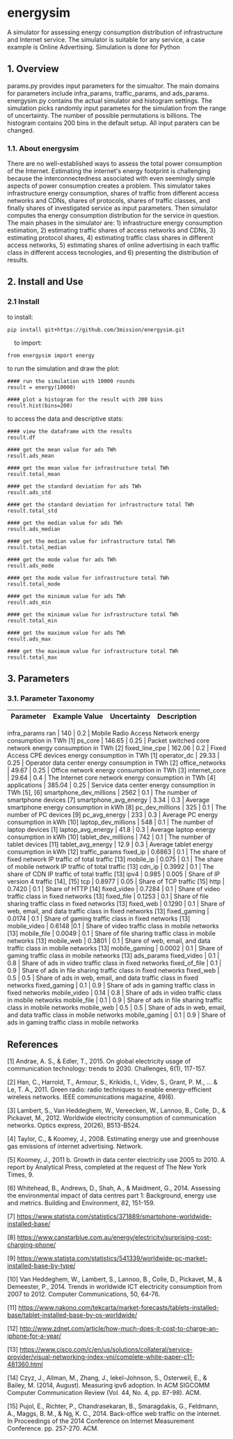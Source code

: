 # energysim
A simulator for assessing energy consumption distribution of infrastructure and Internet service. The simulator is suitable for any service, a case example is Online Advertising. Simulation is done for Python

## 1. Overview 

params.py provides input parameters for the simualtor. The main domains for parameters include infra_params, traffic_params, and ads_params. energysim.py contains the actual simulator and histogram settings. The simulation picks randomly input parametes for the simulation from the range of uncertainty. The number of possible permutations is billions. The histogram contains 200 bins in the default setup. All input paraters can be changed. 

### 1.1. About energysim

There are no well-established ways to assess the total power consumption of the Internet. Estimating the internet's energy footprint is challenging because the interconnectedness associated with even seemingly simple aspects of power consumption creates a problem. 
This simulator takes infrastructure energy consumption, shares of traffic from different access networks and CDNs, shares of protocols, shares of traffic classes, and finally shares of investigated service as input parameters. Then simulator computes tha energy consumption distribution for the service in question. The main phases in the simulator are: 1) infrastructure energy consumption estimation, 2) estimating traffic shares of access networks and CDNs, 3) estimating protocol shares, 4) estimating traffic class shares in different access networks, 5) estimating shares of online advertising in each traffic class in different access tecnologies, and 6) presenting the distribution of results.

## 2. Install and Use

### 2.1 Install 

to install: 

    pip install git+https://github.com/3mission/energysim.git
    
to import: 
    
    from energysim import energy

to run the simulation and draw the plot:

    #### run the simulation with 10000 rounds
    result = energy(10000)

    #### plot a histogram for the result with 200 bins
    result.hist(bins=200)

to access the data and descriptive stats:

    #### view the dataframe with the results 
    result.df

    #### get the mean value for ads TWh
    result.ads_mean

    #### get the mean value for infrastructure total TWh
    result.total_mean

    #### get the standard deviation for ads TWh
    result.ads_std

    #### get the standard deviation for infrastructure total TWh
    result.total_std

    #### get the median value for ads TWh
    result.ads_median

    #### get the median value for infrastructure total TWh
    result.total_median

    #### get the mode value for ads TWh
    result.ads_mode

    #### get the mode value for infrastructure total TWh
    result.total_mode

    #### get the minimum value for ads TWh
    result.ads_min

    #### get the minimum value for infrastructure total TWh
    result.total_min

    #### get the maximum value for ads TWh
    result.ads_max

    #### get the maximum value for infrastructure total TWh
    result.total_max

## 3. Parameters

### 3.1. Parameter Taxonomy

Parameter | Example Value | Uncertainty | Description
-------|---------|---------|---------
infra_params
ran | 140 | 0.2 | Mobile Radio Access Network energy consumption in TWh [1]
ps_core | 146.65 | 0.25 | Packet switched core network energy consumption in TWh [2]
fixed_line_cpe | 162.06 | 0.2 | Fixed Access CPE devices energy consumption in TWh [1]
operator_dc | 29.33 | 0.25 | Operator data center energy consumption in TWh [2]
office_networks | 49.67 | 0.25 | Office network energy consumption in TWh [3]
internet_core | 29.64 | 0.4 | The Internet core network energy consumption in TWh [4]
applications | 385.04 | 0.25 | Service data center energy consumption in TWh [5], [6]
smartphone_dev_millions | 2562 | 0.1 | The number of smartphone devices [7]
smartphone_avg_energy | 3.34 | 0.3 | Average smartphone energy consumption in kWh [8]
pc_dev_millions | 325 | 0.1 | The number of PC devices [9]
pc_avg_energy | 233 | 0.3 | Average PC energy consumption in kWh [10]
laptop_dev_millions | 548 | 0.1 | The number of laptop devices [1]
laptop_avg_energy | 41.8 | 0.3 | Average laptop energy consumption in kWh [10]
tablet_dev_millions | 742 | 0.1 | The number of tablet devices [11]
tablet_avg_energy | 12.9 | 0.3 |  Average tablet energy consumption in kWh [12]
traffic_params
fixed_ip | 0.6863 | 0.1 | The share of fixed network IP traffic of total traffic [13]
mobile_ip | 0.075 | 0.1 | The share of mobile network IP traffic of total traffic [13]
cdn_ip | 0.3992 | 0.1 | The share of CDN IP traffic of total traffic [13]
ipv4 | 0.985 | 0.005 | Share of IP version 4 traffic [14], [15]
tcp | 0.8977 | 0.05 | Share of TCP traffic [15]
http | 0.7420 | 0.1 | Share of HTTP [14]
fixed_video | 0.7284 | 0.1 | Share of video traffic class in fixed networks [13]
fixed_file | 0.1253 | 0.1 | Share of file sharing traffic class in fixed networks [13]
fixed_web | 0.1290 | 0.1 | Share of web, email, and data traffic class in fixed networks [13]
fixed_gaming | 0.0174 | 0.1 | Share of gaming traffic class in fixed networks [13]
mobile_video | 0.6148 |0.1 | Share of video traffic class in mobile networks [13]
mobile_file | 0.0049 | 0.1 | Share of file sharing traffic class in mobile networks [13]
mobile_web | 0.3801 | 0.1 | Share of web, email, and data traffic class in mobile networks [13]
mobile_gaming | 0.0002 | 0.1 | Share of gaming traffic class in mobile networks [13]
ads_params
fixed_video | 0.1 | 0.8 | Share of ads in video traffic class in fixed networks
fixed_of_file | 0.1 | 0.9 | Share of ads in file sharing traffic class in fixed networks
fixed_web | 0.5 | 0.5 | Share of ads in web, email, and data traffic class in fixed networks
fixed_gaming | 0.1 | 0.9 | Share of ads in gaming traffic class in fixed networks
mobile_video | 0.14 | 0.8 | Share of ads in video traffic class in mobile networks
mobile_file | 0.1 | 0.9 | Share of ads in file sharing traffic class in mobile networks
mobile_web | 0.5 | 0.5 | Share of ads in web, email, and data traffic class in mobile networks
mobile_gaming | 0.1 | 0.9 | Share of ads in gaming traffic class in mobile networks

## References

[1] Andrae, A. S., & Edler, T., 2015. On global electricity usage of communication technology: trends to 2030. Challenges, 6(1), 117-157.

[2] Han, C., Harrold, T., Armour, S., Krikidis, I., Videv, S., Grant, P. M., ... & Le, T. A., 2011. Green radio: radio techniques to enable energy-efficient wireless networks. IEEE communications magazine, 49(6).

[3] Lambert, S., Van Heddeghem, W., Vereecken, W., Lannoo, B., Colle, D., & Pickavet, M., 2012. Worldwide electricity consumption of communication networks. Optics express, 20(26), B513-B524.

[4] Taylor, C., & Koomey, J., 2008. Estimating energy use and greenhouse gas emissions of internet advertising. Network.

[5] Koomey, J., 2011 b. Growth in data center electricity use 2005 to 2010. A report by Analytical Press, completed at the request of The New York Times, 9.

[6] Whitehead, B., Andrews, D., Shah, A., & Maidment, G., 2014. Assessing the environmental impact of data centres part 1:
Background, energy use and metrics. Building and Environment, 82, 151-159.

[7] https://www.statista.com/statistics/371889/smartphone-worldwide-installed-base/

[8] https://www.canstarblue.com.au/energy/electricity/surprising-cost-charging-phone/

[9] https://www.statista.com/statistics/541339/worldwide-pc-market-installed-base-by-type/

[10] Van Heddeghem, W., Lambert, S., Lannoo, B., Colle, D., Pickavet, M., & Demeester, P., 2014. Trends in worldwide ICT electricity consumption from 2007 to 2012. Computer Communications, 50, 64-76.

[11] https://www.nakono.com/tekcarta/market-forecasts/tablets-installed-base/tablet-installed-base-by-os-worldwide/

[12] http://www.zdnet.com/article/how-much-does-it-cost-to-charge-an-iphone-for-a-year/

[13] https://www.cisco.com/c/en/us/solutions/collateral/service-provider/visual-networking-index-vni/complete-white-paper-c11-481360.html

[14] Czyz, J., Allman, M., Zhang, J., Iekel-Johnson, S., Osterweil, E., & Bailey, M. (2014, August). Measuring ipv6 adoption. In ACM SIGCOMM Computer Communication Review (Vol. 44, No. 4, pp. 87-98). ACM.

[15] Pujol, E., Richter, P., Chandrasekaran, B., Smaragdakis, G., Feldmann, A., Maggs, B. M., & Ng, K. C., 2014. Back-office web traffic on the internet. In Proceedings of the 2014 Conference on Internet Measurement Conference. pp. 257-270. ACM.
